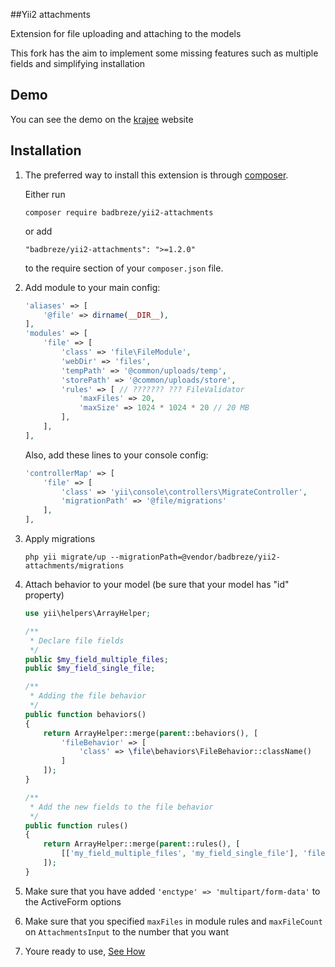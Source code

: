##Yii2 attachments

Extension for file uploading and attaching to the models

This fork has the aim to implement some missing features such as multiple fields and simplifying installation

Demo
----
You can see the demo on the [krajee](http://plugins.krajee.com/file-input/demo) website

Installation
------------

1. The preferred way to install this extension is through [composer](http://getcomposer.org/download/).

	Either run
	
	```
	composer require badbreze/yii2-attachments
    ```
    
    or add
    
    ```
    "badbreze/yii2-attachments": ">=1.2.0"
    ```
	
	to the require section of your `composer.json` file.

2.  Add module to your main config:
	
	```php
	'aliases' => [
		'@file' => dirname(__DIR__),
	],
	'modules' => [
		'file' => [
			'class' => 'file\FileModule',
			'webDir' => 'files',
			'tempPath' => '@common/uploads/temp',
			'storePath' => '@common/uploads/store',
			'rules' => [ // ??????? ??? FileValidator
				'maxFiles' => 20,
				'maxSize' => 1024 * 1024 * 20 // 20 MB
			],
		],
	],
	```
	
	Also, add these lines to your console config:
	
	```php
	'controllerMap' => [
		'file' => [
			'class' => 'yii\console\controllers\MigrateController',
			'migrationPath' => '@file/migrations'
		],
	],
    ```

3. Apply migrations

	```
	php yii migrate/up --migrationPath=@vendor/badbreze/yii2-attachments/migrations
	```

4. Attach behavior to your model (be sure that your model has "id" property)
	
	```php
	use yii\helpers\ArrayHelper;
	
	/**
	 * Declare file fields
	 */
	public $my_field_multiple_files;
	public $my_field_single_file;

	/**
	 * Adding the file behavior
	 */
	public function behaviors()
	{
		return ArrayHelper::merge(parent::behaviors(), [
			'fileBehavior' => [
				'class' => \file\behaviors\FileBehavior::className()
			]
		]);
	}
	
	/**
	 * Add the new fields to the file behavior
	 */
	public function rules()
    {
        return ArrayHelper::merge(parent::rules(), [
			[['my_field_multiple_files', 'my_field_single_file'], 'file'],
        ]);
    }
	```
	
5. Make sure that you have added `'enctype' => 'multipart/form-data'` to the ActiveForm options
	
6. Make sure that you specified `maxFiles` in module rules and `maxFileCount` on `AttachmentsInput` to the number that you want

7. Youre ready to use, [See How](http://www.divenock.com/projects/yii2-attachments/advanced-setup)
